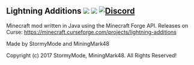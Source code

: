 ## Lightning Additions [![](http://cf.way2muchnoise.eu/full_lightning-additions.svg)](https://minecraft.curseforge.com/projects/lightning-additions) [![](http://cf.way2muchnoise.eu/versions/lightning-additions.svg)](https://minecraft.curseforge.com/projects/lightning-additions) [![Discord](https://img.shields.io/badge/Discord-LightningComms-blue.svg)](https://discord.gg/RHW6pWk)

Minecraft mod written in Java using the Minecraft Forge API. Releases on Curse: https://minecraft.curseforge.com/projects/lightning-additions

Made by StormyMode and MiningMark48

Copyright (c) 2017 StormyMode, MiningMark48. All Rights Reserved!

